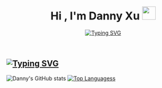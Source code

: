 <h1 align="center"><b>Hi , I'm Danny Xu </b><img src="https://media.giphy.com/media/hvRJCLFzcasrR4ia7z/giphy.gif" width="35"></h1>

<p align="center">
<a href="https://git.io/typing-svg"><img src="https://readme-typing-svg.demolab.com?font=Fira+Code&pause=1000&color=BD93F9&background=282A3600&center=true&width=435&lines=Full+Stack+Developer;and+CS+%26+Math+undegrad+%40+UW-Madison" alt="Typing SVG" /></a>
</p>

<br/>

[![Typing SVG](https://readme-typing-svg.demolab.com?font=Fira+Code&pause=1000&width=435&lines=Hi+there!+I+am+a+Full+Stack+Web+Dev;...%26%26+a+CS%2BMath+Undergrad+%40+UW-M)](https://git.io/typing-svg)
---
![Danny's GitHub stats](https://github-readme-stats.vercel.app/api?username=dannydxu1&count_private=true&bg_color=00000000&rank_icon=github&hide=stars,issues)
[![Top Languagess](https://github-readme-stats.vercel.app/api/top-langs/?username=dannydxu1&show_icons=true&bg_color=00000000&layout=compact)](https://github.com/dannydxu1/github-readme-stats)
